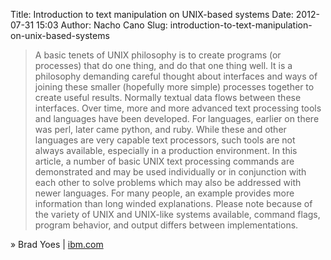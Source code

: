 Title: Introduction to text manipulation on UNIX-based systems
Date: 2012-07-31 15:03
Author: Nacho Cano
Slug: introduction-to-text-manipulation-on-unix-based-systems

> A basic tenets of UNIX philosophy is to create programs (or processes)
> that do one thing, and do that one thing well. It is a philosophy
> demanding careful thought about interfaces and ways of joining these
> smaller (hopefully more simple) processes together to create useful
> results. Normally textual data flows between these interfaces. Over
> time, more and more advanced text processing tools and languages have
> been developed. For languages, earlier on there was perl, later came
> python, and ruby. While these and other languages are very capable
> text processors, such tools are not always available, especially in a
> production environment. In this article, a number of basic UNIX text
> processing commands are demonstrated and may be used individually or
> in conjunction with each other to solve problems which may also be
> addressed with newer languages. For many people, an example provides
> more information than long winded explanations. Please note because of
> the variety of UNIX and UNIX-like systems available, command flags,
> program behavior, and output differs between implementations.

» Brad Yoes | [ibm.com][]

  [ibm.com]: http://www.ibm.com/developerworks/aix/library/au-unixtext/index.html
    "Introduction to text manipulation on UNIX-based systems"
